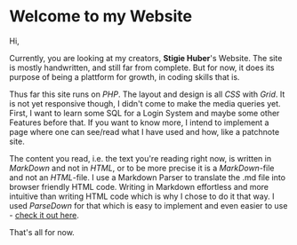 Welcome to my Website
===============================================================================
Hi,

Currently, you are looking at my creators, **Stigie Huber**'s Website. The site 
is mostly handwritten, and still far from complete. But for now, it does its purpose
of being a plattform for growth, in coding skills that is. 

Thus far this site runs on *PHP*. The layout and design is all *CSS* with *Grid*. 
It is not yet responsive though, I didn't come to make the media queries yet. First,
I want to learn some SQL for a Login System and maybe some other Features before 
that. If you want to know more, I intend to implement a page where one can see/read 
what I have used and how, like a patchnote site. 

The content you read, i.e. the text you're reading right now, is written in *MarkDown*
and not in *HTML*, or to be more precise it is a *MarkDown*-file and not an *HTML*-file.
I use a Markdown Parser to translate the .md file into browser friendly HTML code.
Writing in Markdown effortless and more intuitive than writing HTML code which is
why I chose to do it that way. I used *ParseDown* for that which is easy to implement
and even easier to use - [check it out here][1].

That's all for now.

[1]: https://parsedown.org/